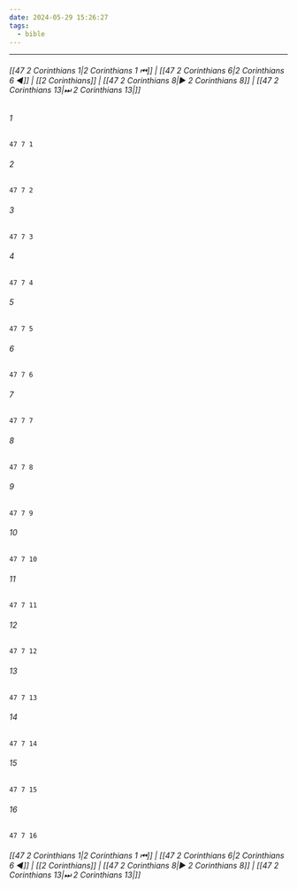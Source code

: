 ```yaml
---
date: 2024-05-29 15:26:27
tags:
  - bible
---
```

___

###### [[47 2 Corinthians 1|2 Corinthians 1 ⏮]] | [[47 2 Corinthians 6|2 Corinthians 6 ◀]] | [[2 Corinthians]] | [[47 2 Corinthians 8|▶ 2 Corinthians 8]] | [[47 2 Corinthians 13|⏭ 2 Corinthians 13|]]

###### 1
``` verse
47 7 1 
```
###### 2
``` verse
47 7 2 
```
###### 3
``` verse
47 7 3 
```
###### 4
``` verse
47 7 4 
```
###### 5
``` verse
47 7 5 
```
###### 6
``` verse
47 7 6 
```
###### 7
``` verse
47 7 7 
```
###### 8
``` verse
47 7 8 
```
###### 9
``` verse
47 7 9 
```
###### 10
``` verse
47 7 10 
```
###### 11
``` verse
47 7 11 
```
###### 12
``` verse
47 7 12 
```
###### 13
``` verse
47 7 13 
```
###### 14
``` verse
47 7 14 
```
###### 15
``` verse
47 7 15 
```
###### 16
``` verse
47 7 16 
```

###### [[47 2 Corinthians 1|2 Corinthians 1 ⏮]] | [[47 2 Corinthians 6|2 Corinthians 6 ◀]] | [[2 Corinthians]] | [[47 2 Corinthians 8|▶ 2 Corinthians 8]] | [[47 2 Corinthians 13|⏭ 2 Corinthians 13|]]

